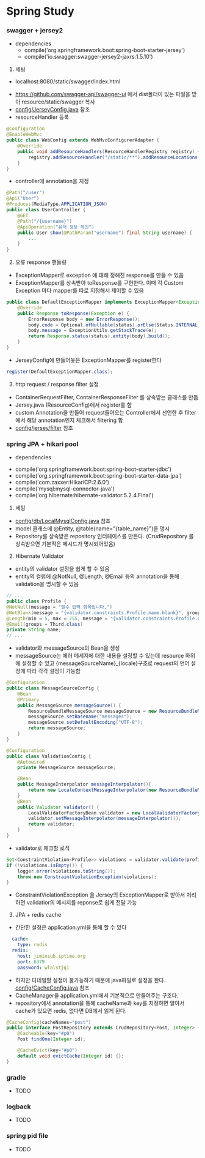 Spring Study
========================

### swagger + jersey2
* dependencies
  - compile('org.springframework.boot:spring-boot-starter-jersey')
  - compile('io.swagger:swagger-jersey2-jaxrs:1.5.10')

1. 세팅
* localhost:8080/static/swagger/index.html
 - https://github.com/swagger-api/swagger-ui 에서 dist폴더이 있는 파일을 받아 resource/static/swagger 복사
 - [config/JerseyConfig.java](https://github.com/Minsub/SpringStudy/blob/develop/src/main/java/com/kakao/minsub/spring/config/JerseyConfig.java) 참조
 - resourceHandler 등록
```java
@Configuration
@EnableWebMvc
public class WebConfig extends WebMvcConfigurerAdapter {
    @Override
    public void addResourceHandlers(ResourceHandlerRegistry registry) {
        registry.addResourceHandler("/static/**").addResourceLocations("classpath:/static/");
    }
}
```

 - controller에 annotation을 지정

```java
@Path("/user")
@Api("User")
@Produces(MediaType.APPLICATION_JSON)
public class UserController {
    @GET
    @Path("/{username}")
    @ApiOperation("유저 정보 확인")
    public User show(@PathParam("username") final String username) {
        ...
    }
}
```

2. 오류 response 핸들링
 - ExceptionMapper로 exception 에 대해 정해진 response를 만들 수 있음
 - ExceptionMapper를 상속받아 toResponse를 구현한다. 이때 각 Custom Exception 마다 mapper를 따로 지정해서 제어할 수 있음
```java
public class DefaultExceptionMapper implements ExceptionMapper<Exception> {
    @Override
    public Response toResponse(Exception e) {
        ErrorResponse body = new ErrorResponse();
        body.code = Optional.ofNullable(status).orElse(Status.INTERNAL_SERVER_ERROR).getStatusCode();
        body.message = ExceptionUtils.getStackTrace(e);
        return Response.status(status).entity(body).build();
    }
}
```

 - JerseyConfig에 만들어놓은 ExceptionMapper를 register한다
```java
register(DefaultExceptionMapper.class);
```

3. http request / response filter 설정
 - ContainerRequestFilter, ContainerResponseFilter 를 상속받는 클래스를 만듬
 - Jersey.java (ResourceConfig)에서 register를 함
 - custom Annotation을 만들어 request들어오는 Controller에서 선언한 후 filter에서 해당 annotation인지 체크해서 filtering 함
 - [config/jersey/filter](https://github.com/Minsub/SpringStudy/tree/master/src/main/java/com/kakao/minsub/spring/config/jersey/filter) 참조




### spring JPA + hikari pool
* dependencies
 - compile('org.springframework.boot:spring-boot-starter-jdbc')
 - compile('org.springframework.boot:spring-boot-starter-data-jpa')
 - compile('com.zaxxer:HikariCP:2.6.0')
 - compile('mysql:mysql-connector-java')
 - compile('org.hibernate:hibernate-validator:5.2.4.Final')

1. 세팅
 - [config/db/LocalMysqlConfig.java](https://github.com/Minsub/SpringStudy/blob/develop/src/main/java/com/kakao/minsub/spring/config/db/LocalMysqlConfig.java) 참조
 - model 클래스에 @Entity, @table(name="{table_name}")을 명시
 - Repository를 상속받은 repository 인터페이스를 만든다. (CrudRepository 를 상속받으면 기본적은 메시드가 명시되어있음)

2. Hibernate Validator
 - entity의 validator 설정을 쉽게 할 수 있음
 - entity의 컬럼에 @NotNull, @Length, @Email 등의 annotation을 통해 validation을 명시할 수 있음
```java
// ...
public class Profile {
@NotNull(message = "필수 입력 항목입니다.")
@NotBlank(message = "{validator.constraints.Profile.name.blank}", groups = First.class)
@Length(min = 5, max = 255, message = "{validator.constraints.Profile.name.length}", groups = Second.class)
@Email(groups = Third.class)
private String name;
// ...
```

 - validator와 messageSource의 Bean을 생성
 - messageSource는 에러 메세지에 대한 내용을 설정할 수 있는데 resource 하위에 설정할 수 있고 {messageSourceName}_{locale}구조로 request의 언어 설정에 따라 각각 설정이 가능함
```java
@Configuration
public class MessageSourceConfig {
    @Bean
    @Primary
    public MessageSource messageSource() {
        ResourceBundleMessageSource messageSource = new ResourceBundleMessageSource();
        messageSource.setBasename("messages");
        messageSource.setDefaultEncoding("UTF-8");
        return messageSource;
    }
}

@Configuration
public class ValidationConfig {
    @Autowired
    private MessageSource messageSource;

    @Bean
    public MessageInterpolator messageInterpolator(){
        return new LocaleContextMessageInterpolator(new ResourceBundleMessageInterpolator(new MessageSourceResourceBundleLocator(messageSource)));
    }
    @Bean
    public Validator validator() {
        LocalValidatorFactoryBean validator = new LocalValidatorFactoryBean();
        validator.setMessageInterpolator(messageInterpolator());
        return validator;
    }
}
```

 - validator로 체크할 로직
```java
Set<ConstraintViolation<Profile>> violations = validator.validate(profile, FullValidation.class);
if (!violations.isEmpty()) {
    logger.error(violations.toString());
    throw new ConstraintViolationException(violations);
}
```

 - ConstraintViolationException 을 Jersey의 ExceptionMapper로 받아서 처리하면 validatior의 메시지를 reponse로 쉽게 전달 가능


3. JPA + redis cache
 - 간단한 설정은 application.yml을 통해 할 수 있다
```yaml
  cache:
    type: redis
  redis:
    host: jiminsub.iptime.org
    port: 6379
    password: wlalstjq1
```
 - 하지만 디테일할 설정이 불가능하기 때문에 java파일로 설정을 한다. [config/CacheConfig.java](https://github.com/Minsub/SpringStudy/blob/develop/src/main/java/com/kakao/minsub/spring/config/CacheConfig.java) 참조
 - CacheManager을 application.yml에서 기본적으로 만들어주는 구조다.
 - repository에서 annotation을 통해 cacheName과 key를 지정하면 알아서 cache가 있으면 redis, 없다면 DB에서 읽게 된다.
```java
@CacheConfig(cacheNames="post")
public interface PostRepository extends CrudRepository<Post, Integer> {
    @Cacheable(key="#p0")
    Post findOne(Integer id);

    @CacheEvict(key="#p0")
    default void evictCache(Integer id) {};
}
```

### gradle
- TODO

### logback
- TODO

### spring pid file
- TODO



